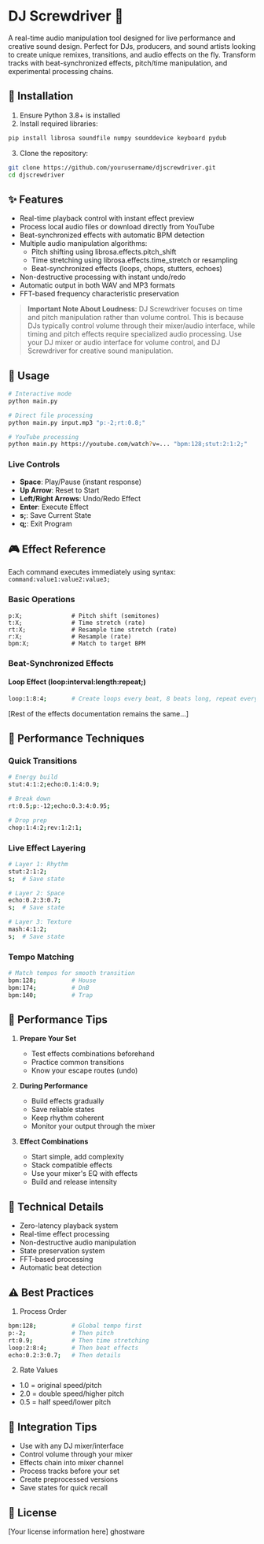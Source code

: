 # DJ Screwdriver 👻

A real-time audio manipulation tool designed for live performance and creative sound design. Perfect for DJs, producers, and sound artists looking to create unique remixes, transitions, and audio effects on the fly. Transform tracks with beat-synchronized effects, pitch/time manipulation, and experimental processing chains.

## 🚀 Installation

1. Ensure Python 3.8+ is installed
2. Install required libraries:
```bash
pip install librosa soundfile numpy sounddevice keyboard pydub
```
3. Clone the repository:
```bash
git clone https://github.com/yourusername/djscrewdriver.git
cd djscrewdriver
```

## ✨ Features

- Real-time playback control with instant effect preview
- Process local audio files or download directly from YouTube
- Beat-synchronized effects with automatic BPM detection
- Multiple audio manipulation algorithms:
  - Pitch shifting using librosa.effects.pitch_shift
  - Time stretching using librosa.effects.time_stretch or resampling
  - Beat-synchronized effects (loops, chops, stutters, echoes)
- Non-destructive processing with instant undo/redo
- Automatic output in both WAV and MP3 formats
- FFT-based frequency characteristic preservation

> **Important Note About Loudness**: DJ Screwdriver focuses on time and pitch manipulation rather than volume control. This is because DJs typically control volume through their mixer/audio interface, while timing and pitch effects require specialized audio processing. Use your DJ mixer or audio interface for volume control, and DJ Screwdriver for creative sound manipulation.

## 💫 Usage

```bash
# Interactive mode
python main.py

# Direct file processing
python main.py input.mp3 "p:-2;rt:0.8;"

# YouTube processing
python main.py https://youtube.com/watch?v=... "bpm:128;stut:2:1:2;"
```

### Live Controls
- **Space**: Play/Pause (instant response)
- **Up Arrow**: Reset to Start
- **Left/Right Arrows**: Undo/Redo Effect
- **Enter**: Execute Effect
- **s;**: Save Current State
- **q;**: Exit Program

## 🎮 Effect Reference

Each command executes immediately using syntax: `command:value1:value2:value3;`

### Basic Operations
```
p:X;              # Pitch shift (semitones)
t:X;              # Time stretch (rate)
rt:X;             # Resample time stretch (rate)
r:X;              # Resample (rate)
bpm:X;            # Match to target BPM
```

### Beat-Synchronized Effects

#### Loop Effect (loop:interval:length:repeat;)
```bash
loop:1:8:4;       # Create loops every beat, 8 beats long, repeat every 4 beats
```

[Rest of the effects documentation remains the same...]

## 🎵 Performance Techniques

### Quick Transitions
```bash
# Energy build
stut:4:1:2;echo:0.1:4:0.9;

# Break down
rt:0.5;p:-12;echo:0.3:4:0.95;

# Drop prep
chop:1:4:2;rev:1:2:1;
```

### Live Effect Layering
```bash
# Layer 1: Rhythm
stut:2:1:2;
s;  # Save state

# Layer 2: Space
echo:0.2:3:0.7;
s;  # Save state

# Layer 3: Texture
mash:4:1:2;
s;  # Save state
```

### Tempo Matching
```bash
# Match tempos for smooth transition
bpm:128;          # House
bpm:174;          # DnB
bpm:140;          # Trap
```

## 🎯 Performance Tips

1. **Prepare Your Set**
   - Test effects combinations beforehand
   - Practice common transitions
   - Know your escape routes (undo)

2. **During Performance**
   - Build effects gradually
   - Save reliable states
   - Keep rhythm coherent
   - Monitor your output through the mixer

3. **Effect Combinations**
   - Start simple, add complexity
   - Stack compatible effects
   - Use your mixer's EQ with effects
   - Build and release intensity

## 🔧 Technical Details

- Zero-latency playback system
- Real-time effect processing
- Non-destructive audio manipulation
- State preservation system
- FFT-based processing
- Automatic beat detection

## ⚠️ Best Practices

1. Process Order
```bash
bpm:128;          # Global tempo first
p:-2;             # Then pitch
rt:0.9;           # Then time stretching
loop:2:8:4;       # Then beat effects
echo:0.2:3:0.7;   # Then details
```

2. Rate Values
- 1.0 = original speed/pitch
- 2.0 = double speed/higher pitch
- 0.5 = half speed/lower pitch

## 🔌 Integration Tips

- Use with any DJ mixer/interface
- Control volume through your mixer
- Effects chain into mixer channel
- Process tracks before your set
- Create preprocessed versions
- Save states for quick recall

## 📝 License

[Your license information here] ghostware

